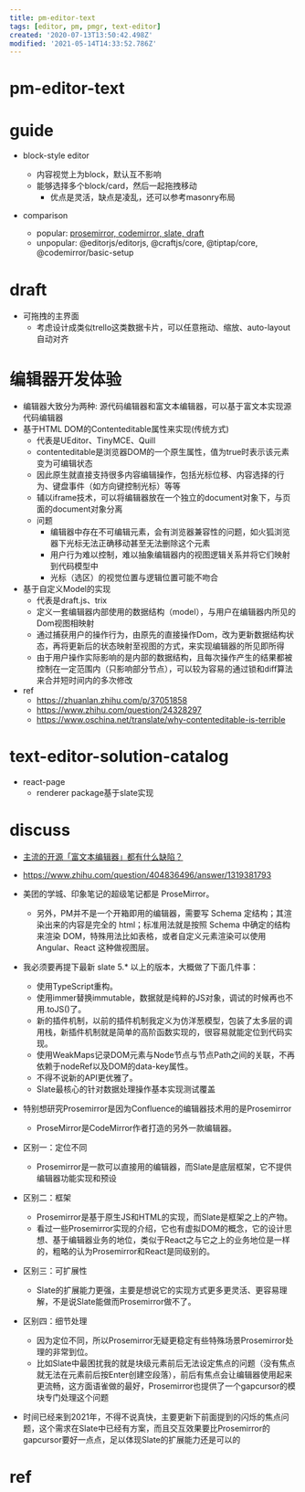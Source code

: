 ```yaml
---
title: pm-editor-text
tags: [editor, pm, pmgr, text-editor]
created: '2020-07-13T13:50:42.498Z'
modified: '2021-05-14T14:33:52.786Z'
---
```


# pm-editor-text

# guide

- block-style editor
  - 内容视觉上为block，默认互不影响
  - 能够选择多个block/card，然后一起拖拽移动
    - 优点是灵活，缺点是凌乱，还可以参考masonry布局

- comparison
  - popular: [prosemirror, codemirror, slate, draft](https://www.npmtrends.com/prosemirror-state-vs-draft-js-vs-@codemirror/state-vs-slate-vs-codemirror-vs-@editorjs/editorjs)
  - unpopular: @editorjs/editorjs, @craftjs/core, @tiptap/core, @codemirror/basic-setup

# draft

- 可拖拽的主界面
  - 考虑设计成类似trello这类数据卡片，可以任意拖动、缩放、auto-layout自动对齐

# 编辑器开发体验

- 编辑器大致分为两种: 源代码编辑器和富文本编辑器，可以基于富文本实现源代码编辑器
- 基于HTML DOM的Contenteditable属性来实现(传统方式)
  - 代表是UEditor、TinyMCE、Quill
  - contenteditable是浏览器DOM的一个原生属性，值为true时表示该元素变为可编辑状态
  - 因此原生就直接支持很多内容编辑操作，包括光标位移、内容选择的行为、键盘事件（如方向键控制光标）等等
  - 辅以iframe技术，可以将编辑器放在一个独立的document对象下，与页面的document对象分离
  - 问题
    - 编辑器中存在不可编辑元素，会有浏览器兼容性的问题，如火狐浏览器下光标无法正确移动甚至无法删除这个元素
    - 用户行为难以控制，难以抽象编辑器内的视图逻辑关系并将它们映射到代码模型中
    - 光标（选区）的视觉位置与逻辑位置可能不吻合
- 基于自定义Model的实现
  - 代表是draft.js、trix
  - 定义一套编辑器内部使用的数据结构（model），与用户在编辑器内所见的Dom视图相映射
  - 通过捕获用户的操作行为，由原先的直接操作Dom，改为更新数据结构状态，再将更新后的状态映射至视图的方式，来实现编辑器的所见即所得
  - 由于用户操作实际影响的是内部的数据结构，且每次操作产生的结果都被控制在一定范围内（只影响部分节点），可以较为容易的通过锁和diff算法来合并短时间内的多次修改
- ref
  - https://zhuanlan.zhihu.com/p/37051858
  - https://www.zhihu.com/question/24328297
  - https://www.oschina.net/translate/why-contenteditable-is-terrible

# text-editor-solution-catalog

- react-page
  - renderer package基于slate实现

# discuss

- [主流的开源「富文本编辑器」都有什么缺陷？](https://www.zhihu.com/question/404836496/answers/updated)

- https://www.zhihu.com/question/404836496/answer/1319381793
- 美团的学城、印象笔记的超级笔记都是 ProseMirror。
  - 另外，PM并不是一个开箱即用的编辑器，需要写 Schema 定结构；其渲染出来的内容是完全的 html；标准用法就是按照 Schema 中确定的结构来渲染 DOM，特殊用法比如表格，或者自定义元素渲染可以使用 Angular、React 这种做视图层。

- 我必须要再提下最新 slate 5.* 以上的版本，大概做了下面几件事：
  - 使用TypeScript重构。
  - 使用immer替换immutable，数据就是纯粹的JS对象，调试的时候再也不用.toJS()了。
  - 新的插件机制，以前的插件机制我定义为仿洋葱模型，包装了太多层的调用栈，新插件机制就是简单的高阶函数实现的，很容易就能定位到代码实现。
  - 使用WeakMaps记录DOM元素与Node节点与节点Path之间的关联，不再依赖于nodeRef以及DOM的data-key属性。
  - 不得不说新的API更优雅了。
  - Slate最核心的针对数据处理操作基本实现测试覆盖

- 特别想研究Prosemirror是因为Confluence的编辑器技术用的是Prosemirror
  - ProseMirror是CodeMirror作者打造的另外一款编辑器。
- 区别一：定位不同
  - Prosemirror是一款可以直接用的编辑器，而Slate是底层框架，它不提供编辑器功能实现和预设
- 区别二：框架
  - Prosemirror是基于原生JS和HTML的实现，而Slate是框架之上的产物。
  - 看过一些Prosemirror实现的介绍，它也有虚拟DOM的概念，它的设计思想、基于编辑器业务的地位，类似于React之与它之上的业务地位是一样的，粗略的认为Prosemirror和React是同级别的。
- 区别三：可扩展性
  - Slate的扩展能力更强，主要是想说它的实现方式更多更灵活、更容易理解，不是说Slate能做而Prosemirror做不了。
- 区别四：细节处理
  - 因为定位不同，所以Prosemirror无疑更稳定有些特殊场景Prosemirror处理的非常到位。
  - 比如Slate中最困扰我的就是块级元素前后无法设定焦点的问题（没有焦点就无法在元素前后按Enter创建空段落），前后有焦点会让编辑器使用起来更流畅，这方面语雀做的最好，Prosemirror也提供了一个gapcursor的模块专门处理这个问题
- 时间已经来到2021年，不得不说真快，主要更新下前面提到的闪烁的焦点问题，这个需求在Slate中已经有方案，而且交互效果要比Prosemirror的gapcursor要好一点点，足以体现Slate的扩展能力还是可以的

# ref
